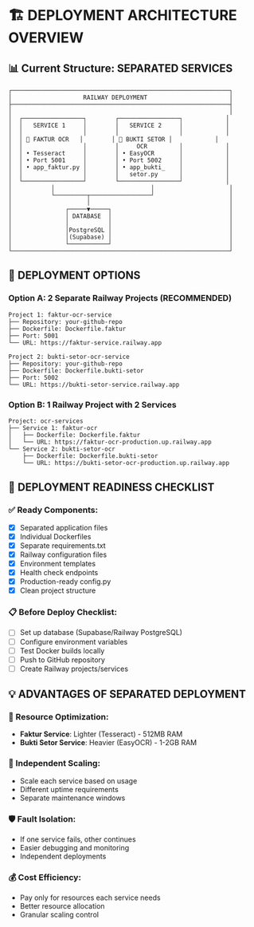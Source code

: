 # 🏗️ DEPLOYMENT ARCHITECTURE OVERVIEW

## 📊 Current Structure: SEPARATED SERVICES

```
┌─────────────────────────────────────────────────────────────┐
│                    RAILWAY DEPLOYMENT                       │
├─────────────────────────────────────────────────────────────┤
│                                                             │
│  ┌─────────────────┐        ┌─────────────────┐            │
│  │   SERVICE 1     │        │   SERVICE 2     │            │
│  │                 │        │                 │            │
│  │ 📄 FAKTUR OCR   │        │ 🧾 BUKTI SETOR │            │
│  │                 │        │     OCR         │            │
│  │ • Tesseract     │        │ • EasyOCR       │            │
│  │ • Port 5001     │        │ • Port 5002     │            │
│  │ • app_faktur.py │        │ • app_bukti_    │            │
│  │                 │        │   setor.py      │            │
│  └─────────────────┘        └─────────────────┘            │
│           │                           │                     │
│           └─────────┬─────────────────┘                     │
│                     │                                       │
│               ┌─────▼─────┐                                 │
│               │ DATABASE  │                                 │
│               │           │                                 │
│               │PostgreSQL │                                 │
│               │(Supabase) │                                 │
│               └───────────┘                                 │
└─────────────────────────────────────────────────────────────┘
```

## 🚀 DEPLOYMENT OPTIONS

### Option A: 2 Separate Railway Projects (RECOMMENDED)
```
Project 1: faktur-ocr-service
├── Repository: your-github-repo
├── Dockerfile: Dockerfile.faktur
├── Port: 5001
└── URL: https://faktur-service.railway.app

Project 2: bukti-setor-ocr-service  
├── Repository: your-github-repo
├── Dockerfile: Dockerfile.bukti-setor
├── Port: 5002
└── URL: https://bukti-setor-service.railway.app
```

### Option B: 1 Railway Project with 2 Services
```
Project: ocr-services
├── Service 1: faktur-ocr
│   ├── Dockerfile: Dockerfile.faktur
│   └── URL: https://faktur-ocr-production.up.railway.app
└── Service 2: bukti-setor-ocr
    ├── Dockerfile: Dockerfile.bukti-setor  
    └── URL: https://bukti-setor-ocr-production.up.railway.app
```

## 🔧 DEPLOYMENT READINESS CHECKLIST

### ✅ Ready Components:
- [x] Separated application files
- [x] Individual Dockerfiles
- [x] Separate requirements.txt
- [x] Railway configuration files
- [x] Environment templates
- [x] Health check endpoints
- [x] Production-ready config.py
- [x] Clean project structure

### 📋 Before Deploy Checklist:
- [ ] Set up database (Supabase/Railway PostgreSQL)
- [ ] Configure environment variables
- [ ] Test Docker builds locally
- [ ] Push to GitHub repository
- [ ] Create Railway projects/services

## 💡 ADVANTAGES OF SEPARATED DEPLOYMENT

### 🎯 Resource Optimization:
- **Faktur Service**: Lighter (Tesseract) - 512MB RAM
- **Bukti Setor Service**: Heavier (EasyOCR) - 1-2GB RAM

### 🔄 Independent Scaling:
- Scale each service based on usage
- Different uptime requirements
- Separate maintenance windows

### 🛡️ Fault Isolation:
- If one service fails, other continues
- Easier debugging and monitoring
- Independent deployments

### 💰 Cost Efficiency:
- Pay only for resources each service needs
- Better resource allocation
- Granular scaling control
